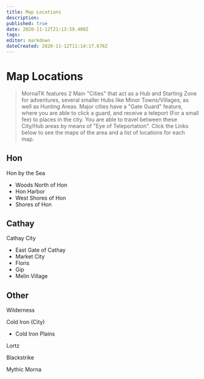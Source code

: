 ```yaml
---
title: Map Locations
description: 
published: true
date: 2020-11-12T21:13:59.408Z
tags: 
editor: markdown
dateCreated: 2020-11-12T11:14:17.676Z
---
```


# Map Locations
>MornaTK features 2 Main "Cities" that act as a Hub and Starting Zone for adventures, several smaller Hubs like Minor Towns/Villages, as well as Hunting Areas. Major cities have a "Gate Guard" feature, where you are able to click a guard, and receive a teleport (For a small fee) to places in the city. You are able to travel between these City/Hub areas by means of "Eye of Teleportation". Click the Links below to see the maps of the area and a list of locations for each map. 

## Hon
Hon by the Sea
 - Woods North of Hon
 - Hon Harbor
 - West Shores of Hon
 - Shores of Hon
 
 ## Cathay
Cathay City
- East Gate of Cathay
- Market City
- Floris
- Gip
- Melin Village

## Other
Wilderness

Cold Iron (City)
- Cold Iron Plains

Lortz

Blackstrike

Mythic Morna